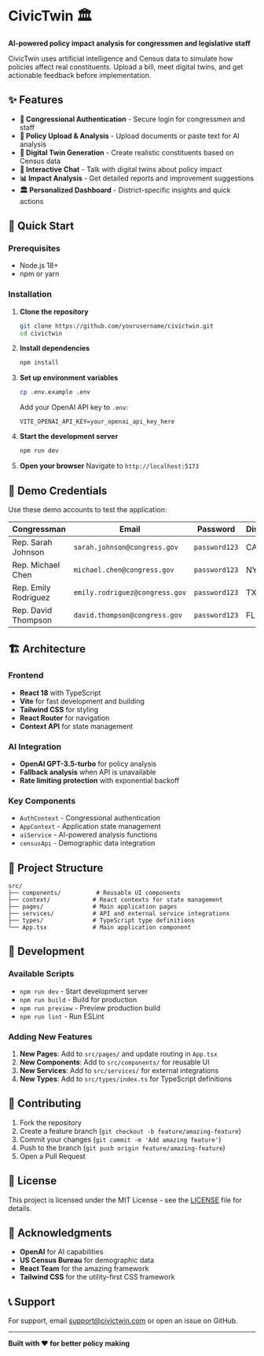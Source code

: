# CivicTwin 🏛️

**AI-powered policy impact analysis for congressmen and legislative staff**

CivicTwin uses artificial intelligence and Census data to simulate how policies affect real constituents. Upload a bill, meet digital twins, and get actionable feedback before implementation.

## ✨ Features

- **🔐 Congressional Authentication** - Secure login for congressmen and staff
- **📄 Policy Upload & Analysis** - Upload documents or paste text for AI analysis
- **👥 Digital Twin Generation** - Create realistic constituents based on Census data
- **💬 Interactive Chat** - Talk with digital twins about policy impact
- **📊 Impact Analysis** - Get detailed reports and improvement suggestions
- **🏛️ Personalized Dashboard** - District-specific insights and quick actions

## 🚀 Quick Start

### Prerequisites
- Node.js 18+ 
- npm or yarn

### Installation

1. **Clone the repository**
   ```bash
   git clone https://github.com/yourusername/civictwin.git
   cd civictwin
   ```

2. **Install dependencies**
   ```bash
   npm install
   ```

3. **Set up environment variables**
   ```bash
   cp .env.example .env
   ```
   
   Add your OpenAI API key to `.env`:
   ```
   VITE_OPENAI_API_KEY=your_openai_api_key_here
   ```

4. **Start the development server**
   ```bash
   npm run dev
   ```

5. **Open your browser**
   Navigate to `http://localhost:5173`

## 🔑 Demo Credentials

Use these demo accounts to test the application:

| Congressman | Email | Password | District |
|-------------|-------|----------|----------|
| Rep. Sarah Johnson | `sarah.johnson@congress.gov` | `password123` | CA-12 |
| Rep. Michael Chen | `michael.chen@congress.gov` | `password123` | NY-08 |
| Rep. Emily Rodriguez | `emily.rodriguez@congress.gov` | `password123` | TX-29 |
| Rep. David Thompson | `david.thompson@congress.gov` | `password123` | FL-27 |

## 🏗️ Architecture

### Frontend
- **React 18** with TypeScript
- **Vite** for fast development and building
- **Tailwind CSS** for styling
- **React Router** for navigation
- **Context API** for state management

### AI Integration
- **OpenAI GPT-3.5-turbo** for policy analysis
- **Fallback analysis** when API is unavailable
- **Rate limiting protection** with exponential backoff

### Key Components
- `AuthContext` - Congressional authentication
- `AppContext` - Application state management
- `aiService` - AI-powered analysis functions
- `censusApi` - Demographic data integration

## 📁 Project Structure

```
src/
├── components/          # Reusable UI components
├── context/            # React contexts for state management
├── pages/              # Main application pages
├── services/           # API and external service integrations
├── types/              # TypeScript type definitions
└── App.tsx             # Main application component
```

## 🔧 Development

### Available Scripts

- `npm run dev` - Start development server
- `npm run build` - Build for production
- `npm run preview` - Preview production build
- `npm run lint` - Run ESLint

### Adding New Features

1. **New Pages**: Add to `src/pages/` and update routing in `App.tsx`
2. **New Components**: Add to `src/components/` for reusable UI
3. **New Services**: Add to `src/services/` for external integrations
4. **New Types**: Add to `src/types/index.ts` for TypeScript definitions

## 🤝 Contributing

1. Fork the repository
2. Create a feature branch (`git checkout -b feature/amazing-feature`)
3. Commit your changes (`git commit -m 'Add amazing feature'`)
4. Push to the branch (`git push origin feature/amazing-feature`)
5. Open a Pull Request

## 📄 License

This project is licensed under the MIT License - see the [LICENSE](LICENSE) file for details.

## 🙏 Acknowledgments

- **OpenAI** for AI capabilities
- **US Census Bureau** for demographic data
- **React Team** for the amazing framework
- **Tailwind CSS** for the utility-first CSS framework

## 📞 Support

For support, email support@civictwin.com or open an issue on GitHub.

---

**Built with ❤️ for better policy making** 